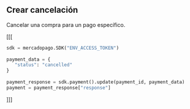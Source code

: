 ## Crear cancelación

Cancelar una compra para un pago específico.

[[[
```python
sdk = mercadopago.SDK("ENV_ACCESS_TOKEN")
 
payment_data = {
   "status": "cancelled"
}
 
payment_response = sdk.payment().update(payment_id, payment_data)
payment = payment_response["response"]
```
]]]
